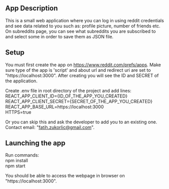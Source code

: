 ## App Description

This is a small web application where you can log in using reddit credentials and see data related to you such as: profile picture, number of friends etc. 
On subreddits page, you can see what subreddits you are subscribed to and select some in order to save them as JSON file.

## Setup

You must first create the app on https://www.reddit.com/prefs/apps. Make sure type of the app is 'script' and about url and redirect uri are set to "https://localhost:3000". After creating you will see the ID and SECRET of the application.

Create .env file in root directory of the project and add lines:<br/>
REACT_APP_CLIENT_ID={ID_OF_THE_APP_YOU_CREATED}<br/>
REACT_APP_CLIENT_SECRET={SECRET_OF_THE_APP_YOU_CREATED}<br/>
REACT_APP_BASE_URL=https://localhost:3000<br/>
HTTPS=true<br/>

Or you can skip this and ask the developer to add you to an existing one. Contact email: "fatih.zukorlic@gmail.com".

## Launching the app

Run commands:<br/>
npm install<br/>
npm start<br/>

You should be able to access the webpage in browser on "https://localhost:3000".
